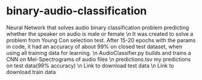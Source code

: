 # binary-audio-classification
Neural Network that solves audio binary classification problem predicting whether the speaker on audio is male or female \n
It was created to solve a problem from Young Con selection test. After 15-20 epochs with the params in code, it had an accuracy of about 99% on closed test dataset, when using all training data for learning. \n 
AudioClassifier.py builds and trains a CNN on Mel-Spectrograms of audio files \n
predictions.tsv my predictions on test data(99% accuracy) \n
Link to download test data \n
Link to download train data
